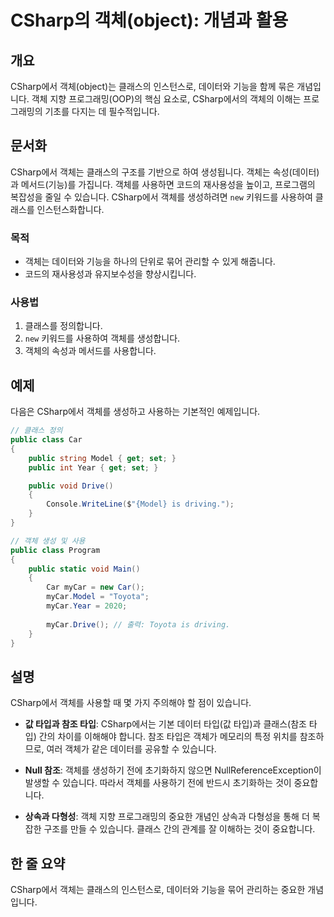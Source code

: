 <!--
Meta Description: # CSharp의 객체(object): 개념과 활용 ## 개요 CSharp에서 객체(object)는 클래스의 인스턴스로, 데이터와 기능을 함께 묶은 개념입니다. 객체 지향 프로그래밍(OOP)의 핵심 요소로, CSharp에서의 객체의 이해는 프로그래밍의 기초를 다지는 데...
Meta Keywords: 객체를, csharp에서, public, 있습니다, 객체는
-->

# CSharp의 객체(object): 개념과 활용

## 개요
CSharp에서 객체(object)는 클래스의 인스턴스로, 데이터와 기능을 함께 묶은 개념입니다. 객체 지향 프로그래밍(OOP)의 핵심 요소로, CSharp에서의 객체의 이해는 프로그래밍의 기초를 다지는 데 필수적입니다.

## 문서화
CSharp에서 객체는 클래스의 구조를 기반으로 하여 생성됩니다. 객체는 속성(데이터)과 메서드(기능)를 가집니다. 객체를 사용하면 코드의 재사용성을 높이고, 프로그램의 복잡성을 줄일 수 있습니다. CSharp에서 객체를 생성하려면 `new` 키워드를 사용하여 클래스를 인스턴스화합니다. 

### 목적
- 객체는 데이터와 기능을 하나의 단위로 묶어 관리할 수 있게 해줍니다.
- 코드의 재사용성과 유지보수성을 향상시킵니다.

### 사용법
1. 클래스를 정의합니다.
2. `new` 키워드를 사용하여 객체를 생성합니다.
3. 객체의 속성과 메서드를 사용합니다.

## 예제
다음은 CSharp에서 객체를 생성하고 사용하는 기본적인 예제입니다.

```csharp
// 클래스 정의
public class Car
{
    public string Model { get; set; }
    public int Year { get; set; }

    public void Drive()
    {
        Console.WriteLine($"{Model} is driving.");
    }
}

// 객체 생성 및 사용
public class Program
{
    public static void Main()
    {
        Car myCar = new Car();
        myCar.Model = "Toyota";
        myCar.Year = 2020;
        
        myCar.Drive(); // 출력: Toyota is driving.
    }
}
```

## 설명
CSharp에서 객체를 사용할 때 몇 가지 주의해야 할 점이 있습니다. 

- **값 타입과 참조 타입**: CSharp에서는 기본 데이터 타입(값 타입)과 클래스(참조 타입) 간의 차이를 이해해야 합니다. 참조 타입은 객체가 메모리의 특정 위치를 참조하므로, 여러 객체가 같은 데이터를 공유할 수 있습니다.
  
- **Null 참조**: 객체를 생성하기 전에 초기화하지 않으면 NullReferenceException이 발생할 수 있습니다. 따라서 객체를 사용하기 전에 반드시 초기화하는 것이 중요합니다.

- **상속과 다형성**: 객체 지향 프로그래밍의 중요한 개념인 상속과 다형성을 통해 더 복잡한 구조를 만들 수 있습니다. 클래스 간의 관계를 잘 이해하는 것이 중요합니다.

## 한 줄 요약
CSharp에서 객체는 클래스의 인스턴스로, 데이터와 기능을 묶어 관리하는 중요한 개념입니다.